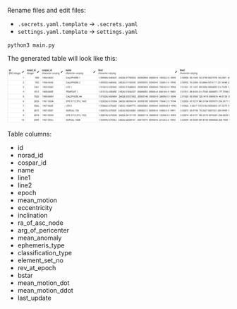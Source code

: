Rename files and edit files:
- `.secrets.yaml.template` -> `.secrets.yaml`
- `settings.yaml.template` -> `settings.yaml`

```commandline
python3 main.py
```

The generated table will look like this:

![](docs/celestrak-satellites-tle-scrapping.png)

Table columns:

- id
- norad_id
- cospar_id
- name
- line1
- line2
- epoch
- mean_motion
- eccentricity
- inclination
- ra_of_asc_node
- arg_of_pericenter
- mean_anomaly
- ephemeris_type
- classification_type
- element_set_no
- rev_at_epoch
- bstar
- mean_motion_dot
- mean_motion_ddot
- last_update
